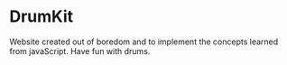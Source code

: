 # DrumKit
Website created out of boredom and to implement the concepts learned from javaScript. Have fun with drums.